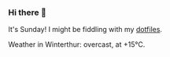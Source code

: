 ### Hi there :wave:

It's Sunday! I might be fiddling with my [dotfiles](https://github.com/bewuethr/dotfiles).

Weather in Winterthur: overcast, at +15°C.
